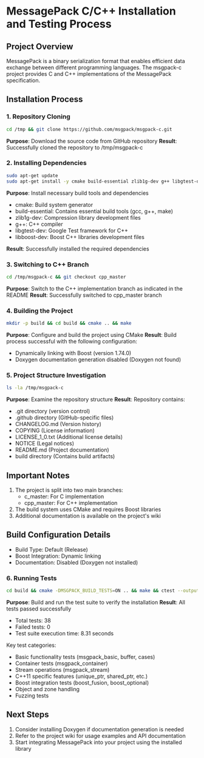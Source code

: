 # MessagePack C/C++ Installation and Testing Process

## Project Overview
MessagePack is a binary serialization format that enables efficient data exchange between different programming languages. The msgpack-c project provides C and C++ implementations of the MessagePack specification.

## Installation Process

### 1. Repository Cloning
```bash
cd /tmp && git clone https://github.com/msgpack/msgpack-c.git
```
**Purpose**: Download the source code from GitHub repository
**Result**: Successfully cloned the repository to /tmp/msgpack-c

### 2. Installing Dependencies
```bash
sudo apt-get update
sudo apt-get install -y cmake build-essential zlib1g-dev g++ libgtest-dev libboost-dev
```
**Purpose**: Install necessary build tools and dependencies
- cmake: Build system generator
- build-essential: Contains essential build tools (gcc, g++, make)
- zlib1g-dev: Compression library development files
- g++: C++ compiler
- libgtest-dev: Google Test framework for C++
- libboost-dev: Boost C++ libraries development files

**Result**: Successfully installed the required dependencies

### 3. Switching to C++ Branch
```bash
cd /tmp/msgpack-c && git checkout cpp_master
```
**Purpose**: Switch to the C++ implementation branch as indicated in the README
**Result**: Successfully switched to cpp_master branch

### 4. Building the Project
```bash
mkdir -p build && cd build && cmake .. && make
```
**Purpose**: Configure and build the project using CMake
**Result**: Build process successful with the following configuration:
- Dynamically linking with Boost (version 1.74.0)
- Doxygen documentation generation disabled (Doxygen not found)

### 5. Project Structure Investigation
```bash
ls -la /tmp/msgpack-c
```
**Purpose**: Examine the repository structure
**Result**: Repository contains:
- .git directory (version control)
- .github directory (GitHub-specific files)
- CHANGELOG.md (Version history)
- COPYING (License information)
- LICENSE_1_0.txt (Additional license details)
- NOTICE (Legal notices)
- README.md (Project documentation)
- build directory (Contains build artifacts)

## Important Notes
1. The project is split into two main branches:
   - c_master: For C implementation
   - cpp_master: For C++ implementation
2. The build system uses CMake and requires Boost libraries
3. Additional documentation is available on the project's wiki

## Build Configuration Details
- Build Type: Default (Release)
- Boost Integration: Dynamic linking
- Documentation: Disabled (Doxygen not installed)

### 6. Running Tests
```bash
cd build && cmake -DMSGPACK_BUILD_TESTS=ON .. && make && ctest --output-on-failure
```
**Purpose**: Build and run the test suite to verify the installation
**Result**: All tests passed successfully
- Total tests: 38
- Failed tests: 0
- Test suite execution time: 8.31 seconds

Key test categories:
- Basic functionality tests (msgpack_basic, buffer, cases)
- Container tests (msgpack_container)
- Stream operations (msgpack_stream)
- C++11 specific features (unique_ptr, shared_ptr, etc.)
- Boost integration tests (boost_fusion, boost_optional)
- Object and zone handling
- Fuzzing tests

## Next Steps
1. Consider installing Doxygen if documentation generation is needed
2. Refer to the project wiki for usage examples and API documentation
3. Start integrating MessagePack into your project using the installed library
